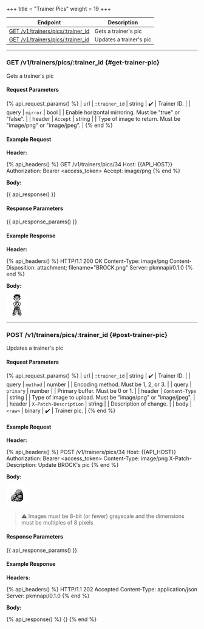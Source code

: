 +++
title = "Trainer Pics"
weight = 19
+++

| Endpoint                                               | Description             |
|--------------------------------------------------------|-------------------------|
| [GET /v1/trainers/pics/:trainer_id](#get-trainer-pic)  | Gets a trainer's pic    |
| [GET /v1/trainers/pics/:trainer_id](#post-trainer-pic) | Updates a trainer's pic |

---

### GET /v1/trainers/pics/:trainer_id {#get-trainer-pic}

Gets a trainer's pic

#### Request Parameters

{% api_request_params() %}
| url    | `:trainer_id` | string | ✔️ | Trainer ID.                                                   |
| query  | `mirror`      | bool   |   | Enable horizontal mirroring. Must be "true" or "false".       |
| header | `Accept`      | string |   | Type of image to return. Must be "image/png" or "image/jpeg". |
{% end %}

#### Example Request

**Header:**

{% api_headers() %}
GET /v1/trainers/pics/34
Host: {{API_HOST}}
Authorization: Bearer <access_token>
Accept: image/png
{% end %}

**Body:**

{{ api_response() }}

#### Response Parameters

{{ api_response_params() }}

#### Example Response

**Header:**

{% api_headers() %}
HTTP/1.1 200 OK
Content-Type: image/png
Content-Disposition: attachment; filename="BROCK.png"
Server: pkmnapi/0.1.0
{% end %}

**Body:**

![BROCK.png](/img/response/BROCK.png)

---

### POST /v1/trainers/pics/:trainer_id {#post-trainer-pic}

Updates a trainer's pic

#### Request Parameters

{% api_request_params() %}
| url    | `:trainer_id`         | string | ✔️ | Trainer ID.                                                   |
| query  | `method`              | number |   | Encoding method. Must be 1, 2, or 3.                          |
| query  | `prinary`             | number |   | Primary buffer. Must be 0 or 1.                               |
| header | `Content-Type`        | string |   | Type of image to upload. Must be "image/png" or "image/jpeg". |
| header | `X-Patch-Description` | string |   | Description of change.                                        |
| body   | `<raw>`               | binary | ✔️ | Trainer pic.                                                  |
{% end %}

#### Example Request

**Header:**

{% api_headers() %}
POST /v1/trainers/pics/34
Host: {{API_HOST}}
Authorization: Bearer <access_token>
Content-Type: image/png
X-Patch-Description: Update BROCK's pic
{% end %}

**Body:**

![rock.png](/img/request/rock.png)

> ⚠️ Images must be 8-bit (or fewer) grayscale and the dimensions must be multiples of 8 pixels

#### Response Parameters

{{ api_response_params() }}

#### Example Response

**Headers:**

{% api_headers() %}
HTTP/1.1 202 Accepted
Content-Type: application/json
Server: pkmnapi/0.1.0
{% end %}

**Body:**

{% api_response() %}
{}
{% end %}
